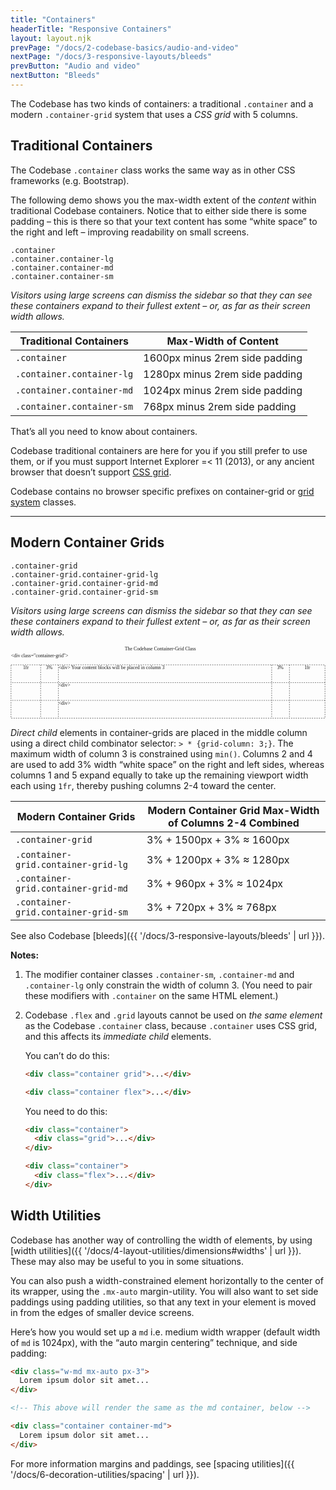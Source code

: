 ```yaml
---
title: "Containers"
headerTitle: "Responsive Containers"
layout: layout.njk
prevPage: "/docs/2-codebase-basics/audio-and-video"
nextPage: "/docs/3-responsive-layouts/bleeds"
prevButton: "Audio and video"
nextButton: "Bleeds"
---
```


<p class="t-lg t-thin">The Codebase has two kinds of containers: a traditional <code>.container</code> and a modern <code>.container-grid</code> system that uses a <em>CSS grid</em> with 5 columns.</p>

## Traditional Containers

The Codebase `.container` class works the same way as in other CSS frameworks (e.g. Bootstrap).

The following demo shows you the max-width extent of the _content_ within traditional Codebase containers. Notice that to either side there is some padding – this is there so that your text content has some “white space” to the right and left – improving readability on small screens.

<div class="container-grid-full-bleed bg-color-background-alt mt-3 mb-6 py-6">
  <div class="container">
    <div class="mb-1 b-thin bg-color-background py-1"><code>.container</code></div>
  </div>
  <div class="container container-lg">
    <div class="mb-1 b-thin bg-color-background py-1"><code>.container.container-lg</code></div>
  </div>
  <div class="container container-md">
    <div class="mb-1 b-thin bg-color-background py-1"><code>.container.container-md</code></div>
  </div>
  <div class="container container-sm">
    <div class="mb-1 b-thin bg-color-background py-1"><code>.container.container-sm</code></div>
  </div>
</div>

_Visitors using large screens can dismiss the sidebar so that they can see these containers expand to their fullest extent – or, as far as their screen width allows._

<table class="table">
<thead>
<tr>
<th>Traditional Containers</th>
<th>Max-Width of Content</th>
</tr>
</thead>
<tbody>
<tr>
<td><code>.container</code></td>
<td>1600px minus 2rem side padding</td>
</tr>
<tr>
<td><code>.container.container-lg</code></td>
<td>1280px minus 2rem side padding</td>
</tr>
<tr>
<td><code>.container.container-md</code></td>
<td>1024px minus 2rem side padding</td>
</tr>
<tr>
<td><code>.container.container-sm</code></td>
<td>768px minus 2rem side padding</td>
</tr>
</tbody>
</table>

That’s all you need to know about containers.

<div class="mb-3 panel-responsive bl-heavy b-color-secondary bg-color-secondary-alt">
  <p>Codebase traditional containers are here for you if you still prefer to use them, or if you must support Internet Explorer =&lt; 11 (2013), or any ancient browser that doesn’t support <a href="https://caniuse.com/css-grid">CSS grid</a>.</p>
  <p class="mb-0">Codebase contains no browser specific prefixes on container-grid or <a href="{{ '/docs/3-responsive-layouts/grid' | url }}">grid system</a> classes.</p>
</div>

***

## Modern Container Grids

<div class="container-grid-full-bleed bg-color-background-alt mb-6 py-6">
  <div class="container-grid">
    <div class="mb-1 b-thin bg-color-background py-1"><code>.container-grid</code></div>
  </div>
  <div class="container-grid container-grid-lg">
    <div class="mb-1 b-thin bg-color-background py-1"><code>.container-grid.container-grid-lg</code></div>
  </div>
  <div class="container-grid container-grid-md">
    <div class="mb-1 b-thin bg-color-background py-1"><code>.container-grid.container-grid-md</code></div>
  </div>
  <div class="container-grid container-grid-sm">
    <div class="mb-1 b-thin bg-color-background py-1"><code>.container-grid.container-grid-sm</code></div>
  </div>
</div>

_Visitors using large screens can dismiss the sidebar so that they can see these containers expand to their fullest extent – or, as far as their screen width allows._

<div class="container-grid-full-bleed mt-3 mb-6 py-6">
<div class="container-grid container-grid-lg">
<svg xmlns="http://www.w3.org/2000/svg" viewBox="0 0 638 147.173"><path d="M1 38.173h636v108H1z" stroke="currentColor" stroke-width=".781" stroke-dasharray="2.342,2.342" stroke-miterlimit="1.5" fill="none"/><path d="M61 38.173v108M97 38.173v108M565 38.173v108M529 38.173v108" stroke="currentColor" stroke-width=".781" stroke-dasharray="2.342,2.342" fill="none"/><path d="M637 74.173H1M637 110.173H1" stroke="currentColor" stroke-width=".751" stroke-dasharray="2.254,2.254" fill="none"/><text transform="translate(264.208 45.26) scale(2.835)"><tspan x="-58.987" y=".5" font-family="ArialMT" font-size="3.528" fill="currentColor">&lt;div&gt; Your content blocks will be placed in column 3</tspan></text><text transform="translate(116.545 81.26) scale(2.835)"><tspan x="-6.895" y=".5" font-family="ArialMT" font-size="3.528" fill="currentColor">&lt;div&gt;</tspan></text><text transform="translate(116.545 117.26) scale(2.835)"><tspan x="-6.895" y=".5" font-family="ArialMT" font-size="3.528" fill="currentColor">&lt;div&gt;</tspan></text><text transform="translate(55 20.173) scale(2.835)"><tspan x="-19.05" y=".883" font-family="ArialMT" font-size="3.528" fill="currentColor">&lt;div class=&quot;container-grid&quot;&gt;</tspan></text><text transform="translate(79 45.26) scale(2.835)"><tspan x="-2.549" y=".5" font-family="ArialMT" font-size="3.528" fill="currentColor">3%</tspan></text><text transform="translate(31 45.26) scale(2.835)"><tspan x="-2.058" y=".5" font-family="ArialMT" font-size="3.528" fill="currentColor">1fr</tspan></text><text transform="translate(547 45.26) scale(2.835)"><tspan x="-2.549" y=".5" font-family="ArialMT" font-size="3.528" fill="currentColor">3%</tspan></text><text transform="translate(601 45.26) scale(2.835)"><tspan x="-2.058" y=".5" font-family="ArialMT" font-size="3.528" fill="currentColor">1fr</tspan></text><text transform="translate(319 7.086) scale(2.835)"><tspan x="-30.961" y=".5" font-family="ArialMT" font-size="3.528" fill="currentColor">The Codebase Container-Grid Class</tspan></text></svg>
</div>
</div>

_Direct child_ elements in container-grids are placed in the middle column using a direct child combinator selector: `> * {grid-column: 3;}`. The maximum width of column 3 is constrained using `min()`. Columns 2 and 4 are used to add 3% width “white space” on the right and left sides, whereas columns 1 and 5 expand equally to take up the remaining viewport width each using `1fr`, thereby pushing columns 2-4 toward the center.

<table class="table">
<thead>
<tr>
<th>Modern Container Grids</th>
<th>Modern Container Grid Max-Width of Columns 2-4 Combined</th>
</tr>
</thead>
<tbody>
<tr>
<td><code>.container-grid</code></td>
<td>3% + 1500px + 3% ≈ 1600px</td>
</tr>
<tr>
<td><code>.container-grid.container-grid-lg</code></td>
<td>3% + 1200px + 3% ≈ 1280px</td>
</tr>
<tr>
<td><code>.container-grid.container-grid-md</code></td>
<td>3% + 960px + 3% ≈ 1024px</td>
</tr>
<tr>
<td><code>.container-grid.container-grid-sm</code></td>
<td>3% + 720px + 3% ≈ 768px</td>
</tr>
</tbody>
</table>

See also Codebase [bleeds]({{ '/docs/3-responsive-layouts/bleeds' | url }}).

**Notes:**

1. The modifier container classes `.container-sm`, `.container-md` and `.container-lg` only constrain the width of column 3. (You need to pair these modifiers with `.container` on the same HTML element.)

2. Codebase `.flex` and `.grid` layouts cannot be used on _the same element_ as the Codebase `.container` class, because `.container` uses CSS grid, and this affects its _immediate child_ elements.

    You can’t do do this:

    ```html
    <div class="container grid">...</div>

    <div class="container flex">...</div>
    ```

    You need to do this:

    ```html
    <div class="container">
      <div class="grid">...</div>
    </div>

    <div class="container">
      <div class="flex">...</div>
    </div>
    ```

## Width Utilities

Codebase has another way of controlling the width of elements, by using [width utilities]({{ '/docs/4-layout-utilities/dimensions#widths' | url }}). These may also may be useful to you in some situations.

You can also push a width-constrained element horizontally to the center of its wrapper, using the `.mx-auto` margin-utility. You will also want to set side paddings using padding utilities, so that any text in your element is moved in from the edges of smaller device screens.

Here’s how you would set up a `md` i.e. medium width wrapper (default width of `md` is 1024px), with the “auto margin centering” technique, and side padding:

```html
<div class="w-md mx-auto px-3">
  Lorem ipsum dolor sit amet...
</div>

<!-- This above will render the same as the md container, below -->

<div class="container container-md">
  Lorem ipsum dolor sit amet...
</div>
```

For more information margins and paddings, see [spacing utilities]({{ '/docs/6-decoration-utilities/spacing' | url }}).